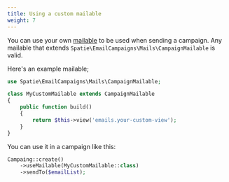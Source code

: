 ```yaml
---
title: Using a custom mailable
weight: 7
---
```


You can use your own [mailable](https://laravel.com/docs/master/mail#writing-mailables) to be used when sending a campaign. Any mailable that extends `Spatie\EmailCampaigns\Mails\CampaignMailable` is valid.

Here's an example mailable;

```php
use Spatie\EmailCampaigns\Mails\CampaignMailable;

class MyCustomMailable extends CampaignMailable
{
    public function build()
    {
        return $this->view('emails.your-custom-view');
    }
}
```

You can use it in a campaign like this:

```php
Campaing::create()
    ->useMailable(MyCustomMailable::class)
    ->sendTo($emailList);
```
